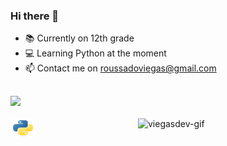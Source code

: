 ### Hi there 🖖

- 📚 Currently on 12th grade
- 💻 Learning Python at the moment
- 📫 Contact me on roussadoviegas@gmail.com
##

 <div>
  <a href="https://github.com/viegasdev">
  <img height="180em" src="https://github-readme-stats.vercel.app/api?username=viegasdev&show_icons=true&theme=dark&include_all_commits=true&count_private=true"/>
</div>
<div style="display: inline_block"><br>
  <img align="left" alt="viegasdev-Python" height="30" width="40" src="https://raw.githubusercontent.com/devicons/devicon/master/icons/python/python-original.svg">
  <img align="right" alt="viegasdev-gif" height="150" width="300" src="https://media.giphy.com/media/L1R1tvI9svkIWwpVYr/giphy.gif?cid=ecf05e47idlx0qzzqfw4alvq18f8cmuuz0naycjygx3eog1h&rid=giphy.gif&ct=g">
</div>
